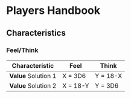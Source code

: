# Players Handbook

## Characteristics

### Feel/Think

Characteristic | Feel | Think 
--- | --- | ---
**Value** Solution 1 |  X = 3D6 | Y = 18-X |
**Value** Solution 2 |  X = 18-Y | Y = 3D6 |




